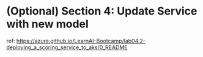 # (Optional) Section 4: Update Service with new model
ref: https://azure.github.io/LearnAI-Bootcamp/lab04.2-deploying_a_scoring_service_to_aks/0_README